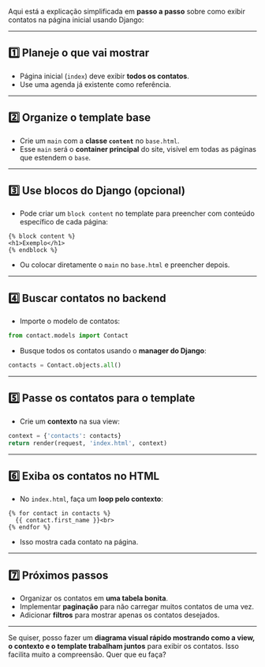 Aqui está a explicação simplificada em **passo a passo** sobre como exibir contatos na página inicial usando Django:

---

## 1️⃣ Planeje o que vai mostrar

* Página inicial (`index`) deve exibir **todos os contatos**.
* Use uma agenda já existente como referência.

---

## 2️⃣ Organize o template base

* Crie um `main` com a **classe `content`** no `base.html`.
* Esse `main` será o **container principal** do site, visível em todas as páginas que estendem o `base`.

---

## 3️⃣ Use blocos do Django (opcional)

* Pode criar um `block content` no template para preencher com conteúdo específico de cada página:

```django
{% block content %}
<h1>Exemplo</h1>
{% endblock %}
```

* Ou colocar diretamente o `main` no `base.html` e preencher depois.

---

## 4️⃣ Buscar contatos no backend

* Importe o modelo de contatos:

```python
from contact.models import Contact
```

* Busque todos os contatos usando o **manager do Django**:

```python
contacts = Contact.objects.all()
```

---

## 5️⃣ Passe os contatos para o template

* Crie um **contexto** na sua view:

```python
context = {'contacts': contacts}
return render(request, 'index.html', context)
```

---

## 6️⃣ Exiba os contatos no HTML

* No `index.html`, faça um **loop pelo contexto**:

```django
{% for contact in contacts %}
  {{ contact.first_name }}<br>
{% endfor %}
```

* Isso mostra cada contato na página.

---

## 7️⃣ Próximos passos

* Organizar os contatos em **uma tabela bonita**.
* Implementar **paginação** para não carregar muitos contatos de uma vez.
* Adicionar **filtros** para mostrar apenas os contatos desejados.

---

Se quiser, posso fazer um **diagrama visual rápido mostrando como a view, o contexto e o template trabalham juntos** para exibir os contatos. Isso facilita muito a compreensão. Quer que eu faça?
